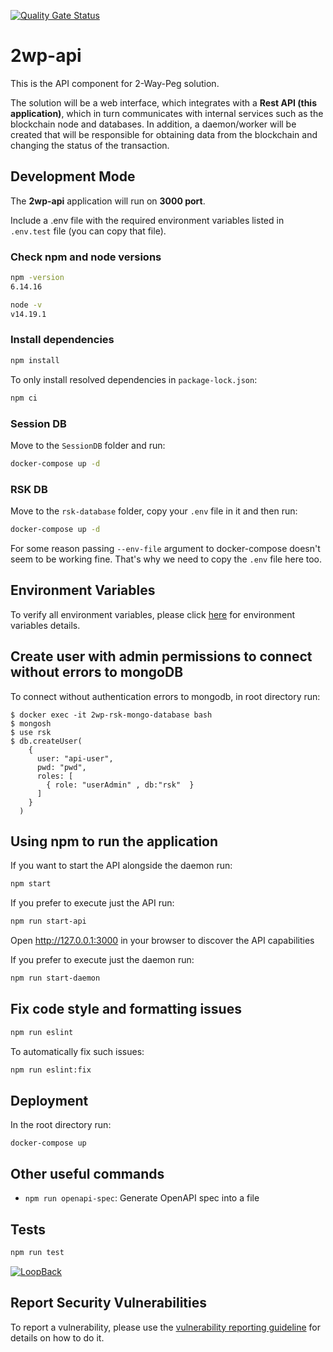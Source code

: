 [![Quality Gate Status](https://sonarcloud.io/api/project_badges/measure?project=rsksmart_2wp-api&metric=alert_status)](https://sonarcloud.io/summary/new_code?id=rsksmart_2wp-api)

# 2wp-api

This is the API component for 2-Way-Peg solution.

The solution will be a web interface, which integrates with a **Rest API (this application)**, which in turn communicates with internal services such as the blockchain node and databases. In addition, a daemon/worker will be created that will be responsible for obtaining data from the blockchain and changing the status of the transaction.

## Development Mode

The **2wp-api** application will run on **3000 port**.

Include a .env file with the required environment variables listed in `.env.test` file (you can copy that file).

### Check npm and node versions

```sh
npm -version
6.14.16
```

```sh
node -v
v14.19.1
```

### Install dependencies

```sh
npm install
```

To only install resolved dependencies in `package-lock.json`:

```sh
npm ci
```

### Session DB

Move to the `SessionDB` folder and run:

```sh
docker-compose up -d
```

### RSK DB

Move to the `rsk-database` folder, copy your `.env` file in it and then run:

```sh
docker-compose up -d
```

For some reason passing `--env-file` argument to docker-compose doesn't seem to be working fine. That's why we need to copy the `.env` file here too.

## Environment Variables

To verify all environment variables, please click [here](./ENV_VARIABLES.md) for environment variables details.

## Create user with admin permissions to connect without errors to mongoDB

To connect without authentication errors to mongodb, in root directory run:

```
$ docker exec -it 2wp-rsk-mongo-database bash
$ mongosh
$ use rsk
$ db.createUser(
    {
      user: "api-user",
      pwd: "pwd",
      roles: [
        { role: "userAdmin" , db:"rsk"  }
      ]
    }
  )
```

## Using npm to run the application

If you want to start the API alongside the daemon run:

```sh
npm start
```

If you prefer to execute just the API run:

```sh
npm run start-api
```

Open http://127.0.0.1:3000 in your browser to discover the API capabilities

If you prefer to execute just the daemon run:

```sh
npm run start-daemon
```

## Fix code style and formatting issues

```sh
npm run eslint
```

To automatically fix such issues:

```sh
npm run eslint:fix

```

## Deployment

In the root directory run:

```shell
docker-compose up
```

## Other useful commands

- `npm run openapi-spec`: Generate OpenAPI spec into a file

## Tests

```sh
npm run test
```

[![LoopBack](<https://github.com/strongloop/loopback-next/raw/master/docs/site/imgs/branding/Powered-by-LoopBack-Badge-(blue)-@2x.png>)](http://loopback.io/)

## Report Security Vulnerabilities

To report a vulnerability, please use the [vulnerability reporting guideline](./SECURITY.md) for details on how to do it.
